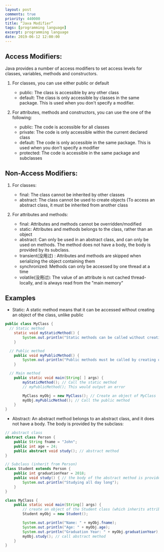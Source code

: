 ```yaml
---
layout: post
comments: true
priority: 440000
title: “Java Modifier”
tags: [programming language]
excerpt: programming language
date: 2019-06-12 12:00:00
---
```


## Access Modifiers:
Java provides a number of access modifiers to set access levels for classes, variables, methods and constructors.
1. For classes, you can use either public or default
    * public: The class is accessible by any other class
    * default: The class is only accessible by classes in the same package. This is used when you don't specify a modifier.

2. For attributes, methods and constructors, you can use the one of the following:
    * public: The code is accessible for all classes
    * private: The code is only accessible within the current declared class
    * default: The code is only accessible in the same package. This is used when you don't specify a modifier
    * protected: The code is accessible in the same package and subclasses

## Non-Access Modifiers:
1. For classes:
    * final: The class cannot be inherited by other classes 
    * abstract: The class cannot be used to create objects (To access an abstract class, it must be inherited from another class

2. For attributes and methods:
    * final: Attributes and methods cannot be overridden/modified
    * static: Attributes and methods belongs to the class, rather than an object
    * abstract: Can only be used in an abstract class, and can only be used on methods. The method does not have a body, the body is provided by its subclass.
    * transient(没用过) : Attributes and methods are skipped when serializing the object containing them
    * synchronized: Methods can only be accessed by one thread at a time
    * volatile(没用过): The value of an attribute is not cached thread-locally, and is always read from the "main memory"

## Examples

* Static: A static method means that it can be accessed without creating an object of the class, unlike public
```java
public class MyClass {
  // Static method
    static void myStaticMethod() {
        System.out.println("Static methods can be called without creating objects");
    }

  // Public method
    public void myPublicMethod() {
        System.out.println("Public methods must be called by creating objects");
    }

  // Main method
    public static void main(String[ ] args) {
        myStaticMethod(); // Call the static method
        // myPublicMethod(); This would output an error

        MyClass myObj = new MyClass(); // Create an object of MyClass
        myObj.myPublicMethod(); // Call the public method
    }
}
```

* Abstract: An abstract method belongs to an abstract class, and it does not have a body. The body is provided by the subclass:

```java
// abstract class
abstract class Person {
    public String fname = "John";
    public int age = 24;
    public abstract void study(); // abstract method 
}

// Subclass (inherit from Person)
class Student extends Person {
    public int graduationYear = 2018;
    public void study() { // the body of the abstract method is provided here
        System.out.println("Studying all day long");
    }
}

class MyClass {
    public static void main(String[] args) {
        // create an object of the Student class (which inherits attributes and methods from Person)
        Student myObj = new Student(); 

        System.out.println("Name: " + myObj.fname);
        System.out.println("Age: " + myObj.age);
        System.out.println("Graduation Year: " + myObj.graduationYear);
        myObj.study(); // call abstract method
    }
}
```



